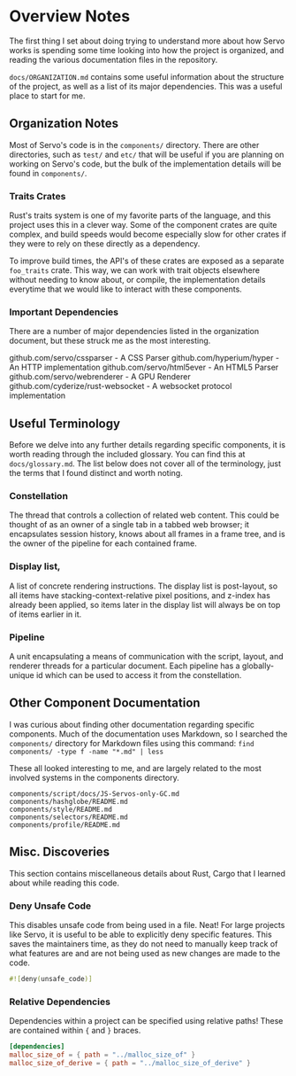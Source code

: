 # Overview Notes

The first thing I set about doing trying to understand more about how Servo
works is spending some time looking into how the project is organized, and
reading the various documentation files in the repository.

`docs/ORGANIZATION.md` contains some useful information about the structure
of the project, as well as a list of its major dependencies. This was a useful
place to start for me.

## Organization Notes

Most of Servo's code is in the `components/` directory. There are other
directories, such as `test/` and `etc/` that will be useful if you are
planning on working on Servo's code, but the bulk of the implementation details
will be found in `components/`.

### Traits Crates

Rust's traits system is one of my favorite parts of the language, and this
project uses this in a clever way. Some of the component crates are quite
complex, and build speeds would become especially slow for other crates if they
were to rely on these directly as a dependency.

To improve build times, the API's of these crates are exposed as a separate
`foo_traits` crate. This way, we can work with trait objects elsewhere without
needing to know about, or compile, the implementation details everytime that
we would like to interact with these components.

### Important Dependencies

There are a number of major dependencies listed in the organization document,
but these struck me as the most interesting.

github.com/servo/cssparser - A CSS Parser
github.com/hyperium/hyper - An HTTP implementation
github.com/servo/html5ever - An HTML5 Parser
github.com/servo/webrenderer - A GPU Renderer
github.com/cyderize/rust-websocket - A websocket protocol implementation

## Useful Terminology

Before we delve into any further details regarding specific components, it is
worth reading through the included glossary. You can find this at
`docs/glossary.md`. The list below does not cover all of the terminology,
just the terms that I found distinct and worth noting.

### Constellation

The thread that controls a collection of related web content. This could be
thought of as an owner of a single tab in a tabbed web browser; it encapsulates
session history, knows about all frames in a frame tree, and is the owner of
the pipeline for each contained frame.

### Display list,

A list of concrete rendering instructions. The display list is post-layout,
so all items have stacking-context-relative pixel positions, and z-index has
already been applied, so items later in the display list will always be on
top of items earlier in it.

### Pipeline

A unit encapsulating a means of communication with the script, layout, and
renderer threads for a particular document. Each pipeline has a globally-unique
id which can be used to access it from the constellation.

## Other Component Documentation

I was curious about finding other documentation regarding specific components.
Much of the documentation uses Markdown, so I searched the `components/`
directory for Markdown files using this command: `find components/ -type f -name "*.md" | less`

These all looked interesting to me, and are largely related to the most involved
systems in the components directory.

```
components/script/docs/JS-Servos-only-GC.md
components/hashglobe/README.md
components/style/README.md
components/selectors/README.md
components/profile/README.md
```

## Misc. Discoveries

This section contains miscellaneous details about Rust, Cargo that I learned
about while reading this code.

### Deny Unsafe Code

This disables unsafe code from being used in a file. Neat! For large projects
like Servo, it is useful to be able to explicitly deny specific features. This
saves the maintainers time, as they do not need to manually keep track of what
features are and are not being used as new changes are made to the code.

```rust
#![deny(unsafe_code)]
```

### Relative Dependencies

Dependencies within a project can be specified using relative paths! These
are contained within `{` and `}` braces.

```toml
[dependencies]
malloc_size_of = { path = "../malloc_size_of" }
malloc_size_of_derive = { path = "../malloc_size_of_derive" }
```

